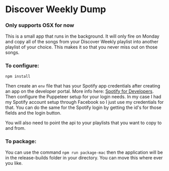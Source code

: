 # Discover Weekly Dump
### Only supports OSX for now
This is a small app that runs in the background. It will only fire on Monday and copy all of the songs from your Discover Weekly playlist into another playlist of your choice. This makes it so that you never miss out on those songs.  


### To configure: 
```
npm install
```
Then create an ```env``` file that has your Spotify app credentials after creating an app on the developer portal. More info here: [Spotify for Developers](https://developer.spotify.com). Then configure the Puppeteer setup for your login needs. In my case I had my Spotify account setup through Facebook so I just use my credentials for that. You can do the same for the Spotify login by getting the id's for those fields and the login button. 

You will also need to point the api to your playlists that you want to copy to and from.

### To package: 

You can use the command ```npm run package-mac``` then the application will be in the release-builds folder in your directory. You can move this where ever you like. 